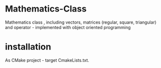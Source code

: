 # Mathematics-Class
Mathematics class , including vectors, matrices (regular, square, triangular) and operator - implemented with object oriented programming  
# installation
As CMake project - target CmakeLists.txt.
